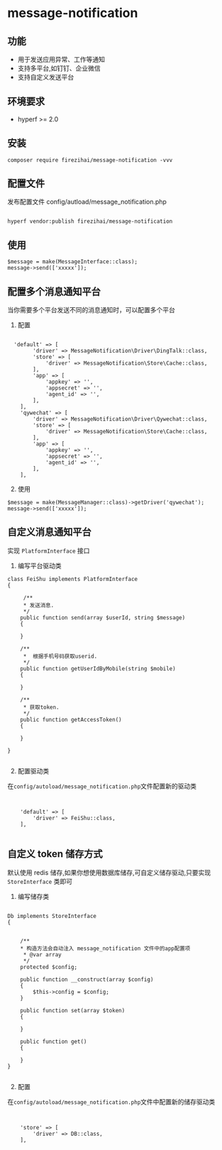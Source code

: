 # message-notification

## 功能

- 用于发送应用异常、工作等通知
- 支持多平台,如钉钉、企业微信
- 支持自定义发送平台

## 环境要求

- hyperf >= 2.0

## 安装

```
composer require firezihai/message-notification -vvv

```

## 配置文件

发布配置文件 config/autload/message_notification.php

```

hyperf vendor:publish firezihai/message-notification
```

## 使用

```
$message = make(MessageInterface::class);
message->send(['xxxxx']);

```

## 配置多个消息通知平台

当你需要多个平台发送不同的消息通知时，可以配置多个平台

1. 配置

```

  'default' => [
        'driver' => MessageNotification\Driver\DingTalk::class,
        'store' => [
            'driver' => MessageNotification\Store\Cache::class,
        ],
        'app' => [
            'appkey' => '',
            'appsecret' => '',
            'agent_id' => '',
        ],
    ],
    'qywechat' => [
        'driver' => MessageNotification\Driver\Qywechat::class,
        'store' => [
            'driver' => MessageNotification\Store\Cache::class,
        ],
        'app' => [
            'appkey' => '',
            'appsecret' => '',
            'agent_id' => '',
        ],
    ],
```

2. 使用

```
$message = make(MessageManager::class)->getDriver('qywechat');
message->send(['xxxxx']);

```

## 自定义消息通知平台

实现 `PlatformInterface` 接口

1. 编写平台驱动类

```
class FeiShu implements PlatformInterface
{

     /**
     * 发送消息.
     */
    public function send(array $userId, string $message)
    {

    }

    /**
     *  根据手机号码获取userid.
     */
    public function getUserIdByMobile(string $mobile)
    {

    }

    /**
     * 获取token.
     */
    public function getAccessToken()
    {

    }

}


```

2. 配置驱动类

在`config/autoload/message_notification.php`文件配置新的驱动类

```


    'default' => [
        'driver' => FeiShu::class,
    ],


```

## 自定义 token 储存方式

默认使用 redis 储存,如果你想使用数据库储存,可自定义储存驱动,只要实现 `StoreInterface` 类即可

1. 编写储存类

```

Db implements StoreInterface
{


    /**
    * 构造方法会自动注入 message_notification 文件中的app配置项
     * @var array
     */
    protected $config;

    public function __construct(array $config)
    {
        $this->config = $config;
    }

    public function set(array $token)
    {

    }

    public function get()
    {

    }
}


```

2. 配置

在`config/autoload/message_notification.php`文件中配置新的储存驱动类

```


    'store' => [
        'driver' => DB::class,
    ],


```
